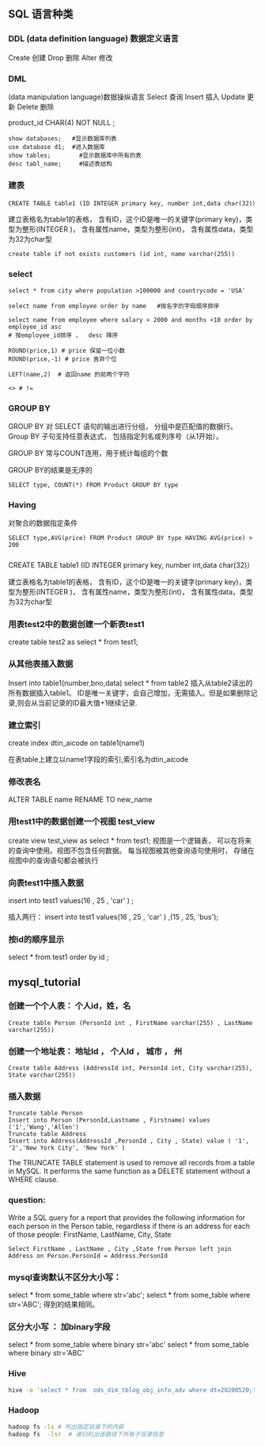 ## SQL 语言种类

### DDL (data definition language) 数据定义语言

Create 创建
Drop 删除
Alter 修改

### DML

 (data manipulation language)数据操纵语言
Select 查询
Insert 插入
Update 更新
Delete 删除


product_id CHAR(4) NOT NULL ;



```mysql
show databases;   #显示数据库列表 
use database d1;  #进入数据库
show tables;  		#显示数据库中所有的表
desc tabl_name;		#描述表结构
```

### 建表

```mysql
CREATE TABLE table1 (ID INTEGER primary key, number int,data char(32)）
```

建立表格名为table1的表格，
含有ID，这个ID是唯一的关键字(primary key)，类型为整形(INTEGER )，
含有属性name，类型为整形(int)，
含有属性data，类型为32为char型

```mysql
create table if not exists customers (id int, name varchar(255))
```

### select 

```mysql
select * from city where population >100000 and countrycode = 'USA' 

select name from employee order by name   #按名字的字母顺序排序

select name from employee where salary > 2000 and months <10 order by employee_id asc 
# 按employee_id排序 ，  desc 降序

ROUND(price,1) # price 保留一位小数
ROUND(price,-1) # price 舍弃个位

LEFT(name,2)  # 返回name 的前两个字符

<> # !=
```

### GROUP BY

GROUP BY 对 SELECT 语句的输出进行分组， 分组中是匹配值的数据行。 Group BY 子句支持任意表达式， 包括指定列名或列序号（从1开始）。

GROUP BY 常与COUNT连用，用于统计每组的个数

GROUP BY的结果是无序的

```mysql
SELECT type, COUNT(*) FROM Product GROUP BY type
```

### Having

对聚合的数据指定条件

```mysql
SELECT type,AVG(price) FROM Product GROUP BY type HAVING AVG(price) > 200
```



### 

CREATE TABLE table1 (ID INTEGER primary key, number int,data char(32)）

建立表格名为table1的表格，
含有ID，这个ID是唯一的关键字(primary key)，类型为整形(INTEGER )，
含有属性name，类型为整形(int)，
含有属性data，类型为32为char型

### 用表test2中的数据创建一个新表test1
create table test2 as select * from test1;


### 从其他表插入数据

Insert into table1(number,bno,data) select * from table2
插入从table2读出的所有数据插入table1。
ID是唯一关键字，会自己增加，无需插入。但是如果删除记录,则会从当前记录的ID最大值+1继续记录.

### 建立索引

create index dtin_aicode on table1(name1)

在表table上建立以name1字段的索引,索引名为dtin_aicode


### 修改表名
ALTER TABLE name RENAME TO new_name

### 用test1中的数据创建一个视图 test_view
create view  test_view as select * from test1;
视图是一个逻辑表， 可以在将来的查询中使用。视图不包含任何数据。
每当视图被其他查询语句使用时， 存储在视图中的查询语句都会被执行

### 向表test1中插入数据
insert into test1 values(16 , 25 , 'car' ) ;

插入两行：
 insert into test1 values(16 , 25 , 'car' ) ,(15 , 25, 'bus');

### 按id的顺序显示
select * from test1 order by id ;



## mysql_tutorial

### 创建一个个人表： 个人id，姓，名
```MySQL
Create table Person (PersonId int , FirstName varchar(255) , LastName varchar(255))
```

### 创建一个地址表： 地址Id ， 个人Id ， 城市 ， 州
```MySQL
Create table Address (AddressId int, PersonId int, City varchar(255), State varchar(255))
```

### 插入数据
```MySQL
Truncate table Person
Insert into Person (PersonId,Lastname , Firstname) values ('1','Wang','Allen')
Truncate table Address
Insert into Address(AddressId ,PersonId , City , State) value ( '1', '2','New York City', 'New York' )
```
The TRUNCATE TABLE statement is used to remove all records from a table in MySQL.
It performs the same function as a DELETE statement without a WHERE clause.


### question:
Write a SQL query for a report that provides the following information for each person in the Person table, regardless if there is an address for each of those people: FirstName, LastName, City, State

``` MySQL
Select FirstName , LastName , City ,State from Person left join Address on Person.PersonId = Address.PersonId
```

### mysql查询默认不区分大小写：
select * from some_table where str=‘abc';
select * from some_table where str='ABC';
得到的结果相同。

### 区分大小写 ： 加binary字段
select * from some_table where binary str='abc'
select * from some_table where binary str='ABC'



### Hive

```bash
hive -e 'select * from  ods_dim_tblog_obj_info_adv where dt=20200520;' > hot_lv3_20200520.txt
```

### Hadoop

```bash
hadoop fs -ls # 列出指定目录下的内容
hadoop fs  -lsr  # 递归列出该路径下所有子目录信息
```

